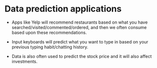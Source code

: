 # Data prediction applications

- Apps like Yelp will recommend restaurants based on what you have searched/visited/commented/ordered, and then we often consume based upon these recommendations.

- Input keyboards will predict what you want to type in based on your previous typing habit/chatting history.

- Data is also often used to predict the stock price and it will also affect investments.
